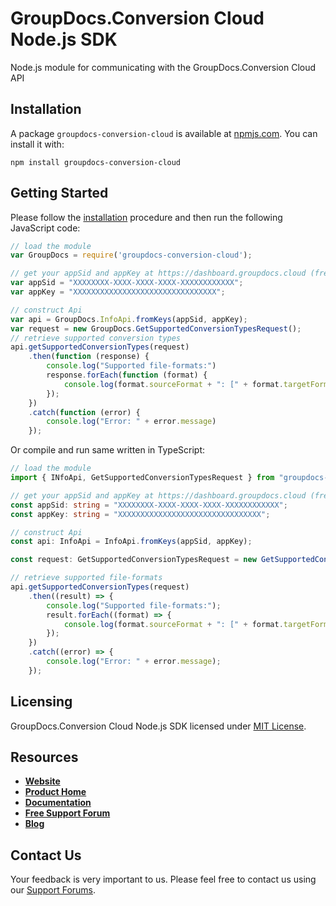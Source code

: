 # GroupDocs.Conversion Cloud Node.js SDK
Node.js module for communicating with the GroupDocs.Conversion Cloud API

## Installation

A package `groupdocs-conversion-cloud` is available at [npmjs.com](https://www.npmjs.com/package/groupdocs-conversion-cloud). You can install it with:

```shell
npm install groupdocs-conversion-cloud
```    

## Getting Started

Please follow the [installation](#installation) procedure and then run the following JavaScript code:

```js
// load the module
var GroupDocs = require('groupdocs-conversion-cloud');

// get your appSid and appKey at https://dashboard.groupdocs.cloud (free registration is required).
var appSid = "XXXXXXXX-XXXX-XXXX-XXXX-XXXXXXXXXXXX";
var appKey = "XXXXXXXXXXXXXXXXXXXXXXXXXXXXXXXX";

// construct Api
var api = GroupDocs.InfoApi.fromKeys(appSid, appKey);
var request = new GroupDocs.GetSupportedConversionTypesRequest();
// retrieve supported conversion types
api.getSupportedConversionTypes(request)
    .then(function (response) {
        console.log("Supported file-formats:")
        response.forEach(function (format) {
            console.log(format.sourceFormat + ": [" + format.targetFormats.join(", ") + "]");
        });
    })
    .catch(function (error) {
        console.log("Error: " + error.message)
    });
```

Or compile and run same written in TypeScript:

```ts
// load the module
import { INfoApi, GetSupportedConversionTypesRequest } from "groupdocs-conversion-cloud";

// get your appSid and appKey at https://dashboard.groupdocs.cloud (free registration is required).
const appSid: string = "XXXXXXXX-XXXX-XXXX-XXXX-XXXXXXXXXXXX";
const appKey: string = "XXXXXXXXXXXXXXXXXXXXXXXXXXXXXXXX";

// construct Api
const api: InfoApi = InfoApi.fromKeys(appSid, appKey);

const request: GetSupportedConversionTypesRequest = new GetSupportedConversionTypesRequest();

// retrieve supported file-formats
api.getSupportedConversionTypes(request)
    .then((result) => {
        console.log("Supported file-formats:");
        result.forEach((format) => {
            console.log(format.sourceFormat + ": [" + format.targetFormats.join(", ") + "]");
        });
    })
    .catch((error) => {
        console.log("Error: " + error.message);
    });
```


## Licensing
GroupDocs.Conversion Cloud Node.js SDK licensed under [MIT License](LICENSE).

## Resources
+ [**Website**](https://www.groupdocs.cloud)
+ [**Product Home**](https://products.groupdocs.cloud/conversion)
+ [**Documentation**](https://docs.groupdocs.cloud/display/conversioncloud/Home)
+ [**Free Support Forum**](https://forum.groupdocs.cloud/c/conversion)
+ [**Blog**](https://blog.groupdocs.cloud/category/conversion)

## Contact Us
Your feedback is very important to us. Please feel free to contact us using our [Support Forums](https://forum.groupdocs.cloud/c/conversion).